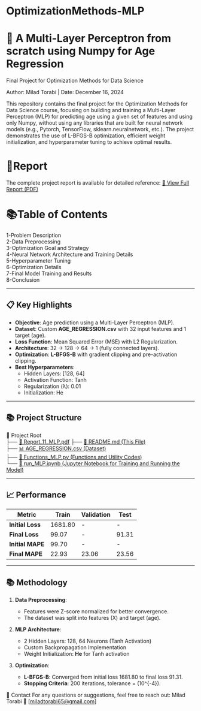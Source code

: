 # OptimizationMethods-MLP
# 🧠 A Multi-Layer Perceptron from scratch using Numpy for Age Regression
Final Project for Optimization Methods for Data Science

Author: Milad Torabi | Date: December 16, 2024

This repository contains the final project for the Optimization Methods for Data Science course, focusing on building and training a Multi-Layer Perceptron (MLP) for predicting age using a given set of features and using only Numpy, without using any libraries that are built for neural network models (e.g., Pytorch, TensorFlow, sklearn.neuralnetwork, etc.). The project demonstrates the use of L-BFGS-B optimization, efficient weight initialization, and hyperparameter tuning to achieve optimal results.

# 📄Report
The complete project report is available for detailed reference:
[📘 View Full Report (PDF)](./Report_MLP.pdf)

# 📚Table of Contents
1-Problem Description  
2-Data Preprocessing  
3-Optimization Goal and Strategy  
4-Neural Network Architecture and Training Details  
5-Hyperparameter Tuning  
6-Optimization Details  
7-Final Model Training and Results  
8-Conclusion  

---

## 📋 **Key Highlights**
- **Objective**: Age prediction using a Multi-Layer Perceptron (MLP).  
- **Dataset**: Custom **AGE_REGRESSION.csv** with 32 input features and 1 target (age).  
- **Loss Function**: Mean Squared Error (MSE) with L2 Regularization.  
- **Architecture**: 32 → 128 → 64 → 1 (fully connected layers).  
- **Optimization**: **L-BFGS-B** with gradient clipping and pre-activation clipping.  
- **Best Hyperparameters**:  
  - Hidden Layers: [128, 64]  
  - Activation Function: Tanh  
  - Regularization (λ): 0.01  
  - Initialization: He  

---

## 📚 **Project Structure**
📂 Project Root  
├── [📘 Report_11_MLP.pdf](Report_MLP.pdf)
├── [📄 README.md (This File)]()  
├── [📊 AGE_REGRESSION.csv (Dataset)]()  
├── [📜 Functions_MLP.py (Functions and Utility Codes)]()  
└── [📒 run_MLP.ipynb (Jupyter Notebook for Training and Running the Model)]()  

---

## 📈 **Performance**
| **Metric**         | **Train**         | **Validation**    | **Test**         |
|-------------------|-------------------|-------------------|------------------|
| **Initial Loss**   | 1681.80           | -                 | -                |
| **Final Loss**     | 99.07             | -                 | 91.31            |
| **Initial MAPE**   | 99.70             | -                 | -                |
| **Final MAPE**     | 22.93             | 23.06             | 23.56            |

---

## 📚 **Methodology**
1. **Data Preprocessing**:  
   - Features were Z-score normalized for better convergence.  
   - The dataset was split into features (X) and target (age).  

2. **MLP Architecture**:  
   - 2 Hidden Layers: 128, 64 Neurons (Tanh Activation)  
   - Custom Backpropagation Implementation  
   - Weight Initialization: **He** for Tanh activation  

3. **Optimization**:  
   - **L-BFGS-B**: Converged from initial loss 1681.80 to final loss 91.31.  
   - **Stopping Criteria**: 200 iterations, tolerance = \(10^{-4}\).  

📧 Contact
For any questions or suggestions, feel free to reach out:
Milad Torabi
📧 [miladtorabi65@gmail.com]




